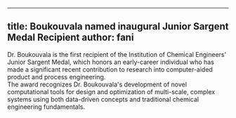 
---
title: Boukouvala named inaugural Junior Sargent Medal Recipient
author: fani
---

Dr. Boukouvala is the first recipient of the Institution of Chemical Engineers' Junior Sargent Medal, which honors an early-career individual who has made a significant recent contribution to research into computer-aided product and process engineering. <br>
The award recognizes Dr. Boukouvala's development of novel computational tools for design and optimization of multi-scale, complex systems using both data-driven concepts and traditional chemical engineering fundamentals.
